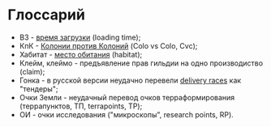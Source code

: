 # Глоссарий

- ВЗ - [время загрузки](wt.md) (loading time);
- КпК - [Колонии против Колоний](cvc.md) (Colo vs Colo, Cvc);
- Хабитат - [место обитания](habitat) (habitat);
- Клейм, клеймо - предъявление прав гильдии на одно производиство (claim);
- Гонка - в русской версии неудачно перевели [delivery races](races.md) как "тендеры";
- Очки Земли - неудачный перевод очков терраформирования (террапунктов, ТП, terrapoints, TP);
- ОИ - очки исследования ("микроскопы", research points, RP).
